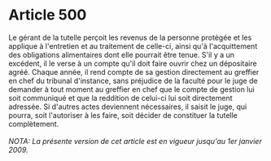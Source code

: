 # Article 500

Le gérant de la tutelle perçoit les revenus de la personne protégée et les applique à l'entretien et au traitement de celle-ci, ainsi qu'à l'acquittement des obligations alimentaires dont elle pourrait être tenue. S'il y a un excédent, il le verse à un compte qu'il doit faire ouvrir chez un dépositaire agréé. Chaque année, il rend compte de sa gestion directement au greffier en chef du tribunal d'instance, sans préjudice de la faculté pour le juge de demander à tout moment au greffier en chef que le compte de gestion lui soit communiqué et que la reddition de celui-ci lui soit directement adressée.   Si d'autres actes deviennent nécessaires, il saisit le juge, qui pourra, soit l'autoriser à les faire, soit décider de constituer la tutelle complètement.<br/><br/><i>NOTA:  La présente version de cet article est en vigueur jusqu'au 1er janvier 2009.</i>